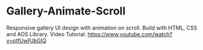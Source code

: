 # Gallery-Animate-Scroll
Responsive gallery UI design with animation on scroll. Build with HTML, CSS and AOS Library.
Video Tutorial: https://www.youtube.com/watch?v=ptfUwPJbGlQ

